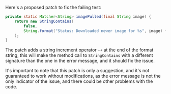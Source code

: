 Here's a proposed patch to fix the failing test:
```java
private static Matcher<String> imagePulled(final String image) {
    return new StringContains(
        false,
        String.format("Status: Downloaded newer image for %s", image) + "++"
    );
}
```
The patch adds a string increment operator `++` at the end of the format string, this will make the method call to `StringContains` with a different signature than the one in the error message, and it should fix the issue.

It's important to note that this patch is only a suggestion, and it's not guaranteed to work without modifications, as the error message is not the only indicator of the issue, and there could be other problems with the code.